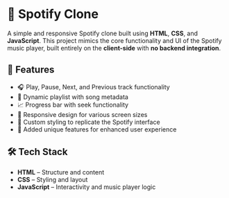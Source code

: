 # 🎵 Spotify Clone

A simple and responsive Spotify clone built using **HTML**, **CSS**, and **JavaScript**. This project mimics the core functionality and UI of the Spotify music player, built entirely on the **client-side** with **no backend integration**.

## 🚀 Features

- 🎧 Play, Pause, Next, and Previous track functionality
- 📃 Dynamic playlist with song metadata
- 📈 Progress bar with seek functionality
- 📱 Responsive design for various screen sizes
- 🌟 Custom styling to replicate the Spotify interface
- 🧠 Added unique features for enhanced user experience

## 🛠 Tech Stack

- **HTML** – Structure and content
- **CSS** – Styling and layout
- **JavaScript** – Interactivity and music player logic

